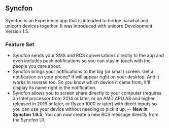 ## Syncfon
Syncfon is an Experience app that is intended to bridge narwhal and unicorn devices together. It was introduced with unicorn Development Version 1.5.

### Feature Set
- Syncfon sends your SMS and RCS conversations directly to the app and even includes push notifications so you can stay in touch with the people you care about.
- Syncfon brings your notifications to the big (or small) screen. Get a notification on your phone? It will appear right on your desktop. And it works in reverse too. So you know which device it came from, it'll display its name right in the notification.
- Syncfon allows you to screen share directly to your computer (requires an Intel processor from 2014 or later, or an AMD APU A8 and higher released in 2016 or later, or Ryzen 1000 or later) with direct inputs so you can use your device without needing to pick it up.
-- **New in Syncfon 1.6.5**: You can now create a new RCS message directly from the Syncfon UI.
